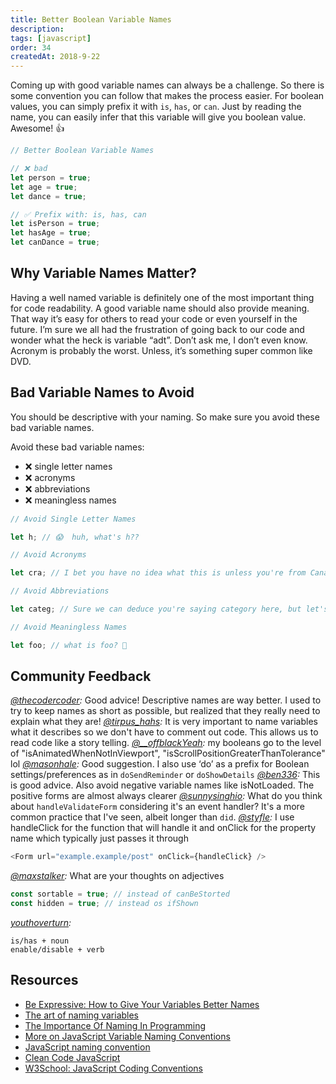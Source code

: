```yaml
---
title: Better Boolean Variable Names
description:
tags: [javascript]
order: 34
createdAt: 2018-9-22
---
```


Coming up with good variable names can always be a challenge. So there is some convention you can follow that makes the process easier. For boolean values, you can simply prefix it with `is`, `has`, or `can`. Just by reading the name, you can easily infer that this variable will give you boolean value. Awesome! 👍

```javascript
// Better Boolean Variable Names

// ❌ bad
let person = true;
let age = true;
let dance = true;

// ✅ Prefix with: is, has, can
let isPerson = true;
let hasAge = true;
let canDance = true;
```

<markdown-toc></markdown-toc>

## Why Variable Names Matter?

Having a well named variable is definitely one of the most important thing for code readability. A good variable name should also provide meaning. That way it’s easy for others to read your code or even yourself in the future. I’m sure we all had the frustration of going back to our code and wonder what the heck is variable “adt”. Don’t ask me, I don’t even know. Acronym is probably the worst. Unless, it’s something super common like DVD.

## Bad Variable Names to Avoid

You should be descriptive with your naming. So make sure you avoid these bad variable names.

Avoid these bad variable names:

- ❌ single letter names
- ❌ acronyms
- ❌ abbreviations
- ❌ meaningless names

```javascript
// Avoid Single Letter Names

let h; // 😱  huh, what's h??

// Avoid Acronyms

let cra; // I bet you have no idea what this is unless you're from Canada 🇨🇦

// Avoid Abbreviations

let categ; // Sure we can deduce you're saying category here, but let's just used the full name, so it's not a guessing game 😜

// Avoid Meaningless Names

let foo; // what is foo? 🧐
```

## Community Feedback

_[@thecodercoder](https://www.instagram.com/thecodercoder/):_ Good advice! Descriptive names are way better. I used to try to keep names as short as possible, but realized that they really need to explain what they are!
_[@tirpus_hahs](https://www.instagram.com/tirpus_hahs/):_ It is very important to name variables what it describes so we don't have to comment out code. This allows us to read code like a story telling.
_[@\_\_offblackYeah](https://www.instagram.com/__offblackYeah/):_ my booleans go to the level of "isAnimatedWhenNotInViewport", "isScrollPositionGreaterThanTolerance" lol
_[@masonhale](https://twitter.com/masonhale/status/1044000126577061888):_ Good suggestion. I also use ‘do’ as a prefix for Boolean settings/preferences as in `doSendReminder` or `doShowDetails`
_[@ben336](https://twitter.com/ben336/status/1043991772974764035):_ This is good advice. Also avoid negative variable names like isNotLoaded. The positive forms are almost always clearer
_[@sunnysinghio](https://twitter.com/sunnysinghio/status/1043909809085526021):_ What do you think about `handleValidateForm` considering it's an event handler? It's a more common practice that I've seen, albeit longer than `did`.
_[@styfle](https://twitter.com/styfle/status/1043970833838936064):_ I use handleClick for the function that will handle it and onClick for the property name which typically just passes it through

```javascript
<Form url="example.example/post" onClick={handleClick} />
```

_[@maxstalker](https://twitter.com/MaxStalker/status/1045058156609589248):_ What are your thoughts on adjectives

```javascript
const sortable = true; // instead of canBeStorted
const hidden = true; // instead os ifShown
```

_[youthoverturn](https://twitter.com/youthoverturn/status/1044485307775705093):_

```
is/has + noun
enable/disable + verb
```

## Resources

- [Be Expressive: How to Give Your Variables Better Names](https://spin.atomicobject.com/2017/11/01/good-variable-names/)
- [The art of naming variables](https://hackernoon.com/the-art-of-naming-variables-52f44de00aad)
- [The Importance Of Naming In Programming](https://carlalexander.ca/importance-naming-programming/)
- [More on JavaScript Variable Naming Conventions](https://www.htmlgoodies.com/html5/javascript/back-by-popular-demand-more-on-javascript-variable-naming-conventions.html)
- [JavaScript naming convention](http://trungk18.github.io/experience/javascript-naming-convention/)
- [Clean Code JavaScript](https://github.com/ryanmcdermott/clean-code-javascript)
- [W3School: JavaScript Coding Conventions](https://www.w3schools.com/js/js_conventions.asp)
